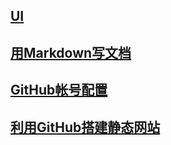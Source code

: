 ## [UI](ui.md)
## [用Markdown写文档](用Markdown写文档)
## [GitHub帐号配置](GitHub帐号配置)
## [利用GitHub搭建静态网站](利用GitHub搭建静态网站)